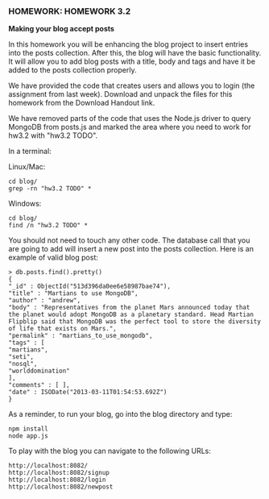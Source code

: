 ### HOMEWORK: HOMEWORK 3.2

**Making your blog accept posts**

In this homework you will be enhancing the blog project to insert entries into the posts collection. After this, the blog will have the basic functionality. It will allow you to add blog posts with a title, body and tags and have it be added to the posts collection properly.

We have provided the code that creates users and allows you to login (the assignment from last week). Download and unpack the files for this homework from the Download Handout link.

We have removed parts of the code that uses the Node.js driver to query MongoDB from posts.js and marked the area where you need to work for hw3.2 with "hw3.2 TODO".

In a terminal:

Linux/Mac:
```
cd blog/
grep -rn "hw3.2 TODO" *
```
Windows:
```
cd blog/
find /n "hw3.2 TODO" *
```
You should not need to touch any other code. The database call that you are going to add will insert a new post into the posts collection. Here is an example of valid blog post:
```
> db.posts.find().pretty()
{
"_id" : ObjectId("513d396da0ee6e58987bae74"),
"title" : "Martians to use MongoDB",
"author" : "andrew",
"body" : "Representatives from the planet Mars announced today that the planet would adopt MongoDB as a planetary standard. Head Martian Flipblip said that MongoDB was the perfect tool to store the diversity of life that exists on Mars.",
"permalink" : "martians_to_use_mongodb",
"tags" : [
"martians",
"seti",
"nosql",
"worlddomination"
],
"comments" : [ ],
"date" : ISODate("2013-03-11T01:54:53.692Z")
}
```
As a reminder, to run your blog, go into the blog directory and type:
```
npm install
node app.js
```
To play with the blog you can navigate to the following URLs:
```
http://localhost:8082/
http://localhost:8082/signup
http://localhost:8082/login
http://localhost:8082/newpost
```
